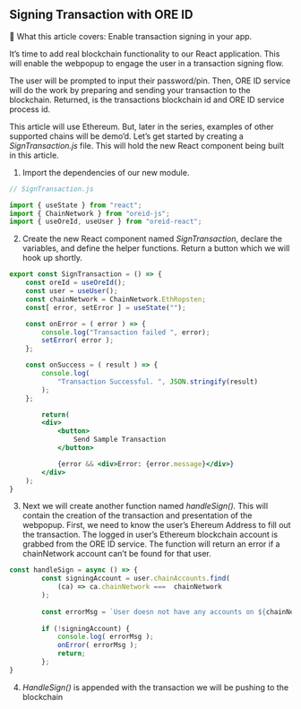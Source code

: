 ## Signing Transaction with ORE ID

<aside>
📢 What this article covers: Enable transaction signing in your app.

</aside>

It’s time to add real blockchain functionality to our React application.  This will enable the webpopup to engage the user in a transaction signing flow.  

The user will be prompted to input their password/pin.  Then, ORE ID service will do the work by preparing and sending your transaction to the blockchain.  Returned, is the transactions blockchain id and ORE ID service process id.  

This article will use Ethereum. But, later in the series, examples of other supported chains will be demo’d.  Let’s get started by creating a *SignTransaction.js* file.  This will hold the new React component being built in this article.

1. Import the dependencies of our new module.

```jsx
// SignTransaction.js

import { useState } from "react";
import { ChainNetwork } from "oreid-js";
import { useOreId, useUser } from "oreid-react";
```

2. Create the new React component named *SignTransaction*, declare the variables, and define the helper functions.  Return a button which we will hook up shortly.

```jsx
export const SignTransaction = () => {
    const oreId = useOreId();
    const user = useUser();
    const chainNetwork = ChainNetwork.EthRopsten;
    const[ error, setError ] = useState("");

    const onError = ( error ) => {
        console.log("Transaction failed ", error);
        setError( error );
    };

    const onSuccess = ( result ) => {
        console.log( 
            "Transaction Successful. ", JSON.stringify(result)
        );
    };

		return(
        <div>
            <button>
                Send Sample Transaction
            </button>

            {error && <div>Error: {error.message}</div>}
        </div>
    );
}
```

3. Next we will create another function named *handleSign().* This will contain the creation of the transaction and presentation of the webpopup. First, we need to know the user’s Ehereum Address to fill out the transaction. The logged in user’s Ethereum blockchain account is grabbed from the ORE ID service.  The function will return an error if a chainNetwork account can’t be found for that user.

```jsx
const handleSign = async () => {
		const signingAccount = user.chainAccounts.find(
		    (ca) => ca.chainNetwork ===  chainNetwork
		);
		
		const errorMsg = `User doesn not have any accounts on ${chainNetwork}`;
		
		if (!signingAccount) {
		    console.log( errorMsg );
		    onError( errorMsg );
		    return;
		};
}
```

4. *HandleSign()* is appended with the transaction we will be pushing to the blockchain